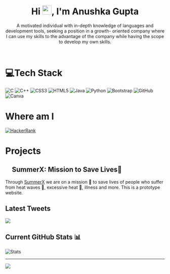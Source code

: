 <h1 align="center"> Hi <img src="https://github.com/TheDudeThatCode/TheDudeThatCode/blob/master/Assets/Hi.gif" width="29px">, I'm Anushka Gupta </br> 
</h1>
<p align="center"> A motivated individual with in-depth knowledge of languages and development tools, seeking a position in a growth- oriented company where I can use my skills to the advantage of the company while having the scope to develop my own
skills.
 </p>
<p align="center">
<a href="https://instagram.com/_anushka_gpt_17" target="_blank"><img alt="" src="https://img.shields.io/badge/Instagram-%23E4405F.svg?logo=Instagram&style=for-the-badge&logo=Twitter&logoColor=white" style="vertical-align:center" /></a>
<a href="https://www.linkedin.com/in/anushka-gupta-2561a7229" target="_blank"><img alt="" src="https://img.shields.io/badge/LinkedIn-00457C?style=for-the-badge&logo=linkedin&logoColor=white" style="vertical-align:center" />
 </a></p>

# 💻Tech Stack
![C](https://img.shields.io/badge/c-%2300599C.svg?logo=c&logoColor=white&style=plastic)
![C++](https://img.shields.io/badge/c++-%2300599C.svg?logo=c%2B%2B&logoColor=white&style=plastic)
![CSS3](https://img.shields.io/badge/css3-%231572B6.svg?logo=css3&logoColor=white&style=plastic)
![HTML5](https://img.shields.io/badge/html5-%23E34F26.svg?logo=html5&logoColor=white&style=plastic)
![Java](https://img.shields.io/badge/java-%23ED8B00.svg?logo=java&logoColor=white&style=plastic)
![Python](https://img.shields.io/badge/python-3670A0?logo=python&logoColor=ffdd54&style=plastic)
![Bootstrap](https://img.shields.io/badge/bootstrap-%23563D7C.svg?logo=bootstrap&logoColor=white&style=plastic)
![GitHub](https://img.shields.io/badge/github-%23121011.svg?logo=github&logoColor=white&style=plastic)
![Canva](https://img.shields.io/badge/Canva-%2300C4CC.svg?style=for-the-badge&logo=Canva&logoColor=white&style=plastic)

# Where am I
[![HackerRank](https://img.shields.io/badge/-Hackerrank-2EC866?style=for-the-badge&logo=HackerRank&logoColor=white&style=plastic)](http://www.hackerrank.com/Anushka_Gupta_17)

# Projects
## <img src="https://summerx.itsvg.in/logo.png" width="16px" /> SummerX: Mission to Save Lives💖
Through [SummerX](https://summerx.itsvg.in) we are on a mission 🚀 to save lives of people who suffer from heat waves 🍃, excessive heat 🥵, illness and more. This is a prototype website.

## Latest Tweets
[![](https://tweeco.pushkaryadav.in/api/handle/anushka62374385?bg=000)](https://tweeco.pushkaryadav.in)

## Current GitHub Stats 📊

![Stats](https://github-readme-stats.vercel.app/api?username=anushkagpt&show_icons=true&hide_border=true&count_private=true&include_all_commits=false)

---
[![](https://visitcount.itsvg.in/api?id=anushkagpt&icon=0&color=0)](https://visitcount.itsvg.in)

